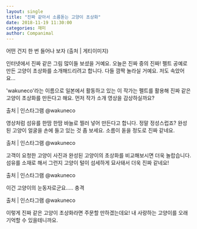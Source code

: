 ```yaml
---
layout: single
title: "진짜 같아서 소름돋는 고양이 초상화"
date: 2018-11-19 11:30:00
categories: 재미
author: Companimal
---
```


어떤 건지 한 번 들어나 보자 (출처 | 게티이미지)

인터넷에서 진짜 같은 그림 많이들 보셨을 거예요. 오늘은 진짜 중의 진짜! 펠트 공예로 만든 고양이 초상화를 소개해드리려고 합니다. 다들 깜짝 놀라실 거예요. 저도 속았어요...

'wakuneco'라는 이름으로 일본에서 활동하고 있는 이 작가는 펠트를 활용해 진짜 같은 고양이 초상화를 만든다고 해요. 먼저 작가 소개 영상을 감상하실까요?

출처 | 인스타그램 @wakuneco

영상처럼 섬유를 한땀 한땀 바늘로 찔러 넣어 만든다고 합니다. 정말 정성스럽죠? 완성된 고양이 얼굴을 손에 들고 있는 것 좀 보세요. 소름이 돋을 정도로 진짜 같네요.

출처 | 인스타그램 @wakuneco

고객이 요청한 고양이 사진과 완성된 고양이의 초상화를 비교해보시면 더욱 놀랍습니다. 섬유를 소재로 해서 그런지 고양이 털이 섬세하게 묘사돼서 더욱 진짜 같네요!

출처 | 인스타그램 @wakuneco

이건 고양이의 눈동자로군요..... 충격

출처 | 인스타그램 @wakuneco

이렇게 진짜 같은 고양이 초상화라면 주문할 만하겠는데요! 내 사랑하는 고양이를 오래 기억할 수 있을테니까요.
